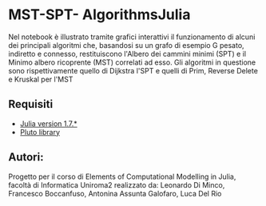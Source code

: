 # MST-SPT- AlgorithmsJulia
Nel notebook è illustrato tramite grafici interattivi il funzionamento di alcuni dei principali algoritmi che, basandosi su un grafo di esempio G pesato, indiretto e connesso, restituiscono l'Albero dei cammini minimi (SPT) e il Minimo albero ricoprente (MST) correlati ad esso.
Gli algoritmi in questione sono rispettivamente quello di Dijkstra l'SPT e quelli di Prim, Reverse Delete e Kruskal per l'MST

## Requisiti
- [Julia version 1.7.\*](https://julialang.org/downloads/)
- [Pluto library](https://github.com/fonsp/Pluto.jl)

## Autori:
Progetto per il corso di Elements of Computational Modelling in Julia, facoltà di Informatica Uniroma2 realizzato da:
Leonardo Di Minco, Francesco Boccanfuso, Antonina Assunta Galofaro, Luca Del Rio
